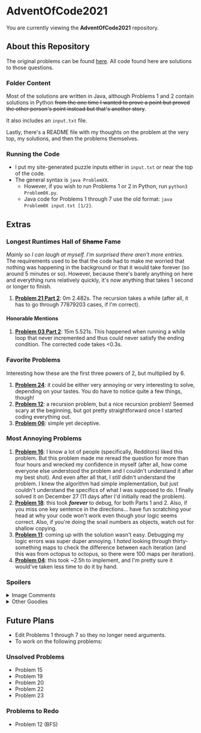 # AdventOfCode2021
You are currently viewing the **AdventOfCode2021** repository.

## About this Repository
The original problems can be found [here](https://adventofcode.com/2021 "Advent of Code 2021"). All code found here are solutions to those questions.

### Folder Content
Most of the solutions are written in Java, although Problems 1 and 2 contain solutions in Python ~~from the one time I wanted to prove a point but proved the other person's point instead but that's another story~~.

It also includes an `input.txt` file.

Lastly, there's a README file with my thoughts on the problem at the very top, my solutions, and then the problems themselves.

### Running the Code
- I put my site-generated puzzle inputs either in `input.txt` or near the top of the code.
- The general syntax is `java ProblemXX`.
  - However, if you wish to run Problems 1 or 2 in Python, run `python3 Problem0X.py`.
  - Java code for Problems 1 through 7 use the old format: `java Problem0X input.txt [1/2]`.

## Extras
### Longest Runtimes Hall of ~~Shame~~ Fame
*Mainly so I can laugh at myself. I'm surprised there aren't more entries.*\
The requirements used to be that the code had to make me worried that nothing was happening in the background or that it would take forever (so around 5 minutes or so). However, because there's barely anything on here and everything runs relatively quickly, it's now anything that takes 1 second or longer to finish.
1. [**Problem 21 Part 2**](https://github.com/Daphne-Qin/AdventOfCode2021/tree/main/Problem21): 0m 2.482s. The recursion takes a while (after all, it has to go through 77879203 cases, if I'm correct).

#### Honorable Mentions
1. [**Problem 03 Part 2**](https://github.com/Daphne-Qin/AdventOfCode2021/tree/main/Problem03): 15m 5.521s. This happened when running a while loop that never incremented and thus could never satisfy the ending condition. The corrected code takes <0.3s.

### Favorite Problems
Interesting how these are the first three powers of 2, but multiplied by 6.
1. [**Problem 24**](https://github.com/Daphne-Qin/AdventOfCode2021/tree/main/Problem24): it could be either very annoying or very interesting to solve, depending on your tastes. You do have to notice quite a few things, though!
2. [**Problem 12**](https://github.com/Daphne-Qin/AdventOfCode2021/tree/main/Problem12): a recursion problem, but a nice recursion problem! Seemed scary at the beginning, but got pretty straightforward once I started coding everything out.
3. [**Problem 06**](https://github.com/Daphne-Qin/AdventOfCode2021/tree/main/Problem06): simple yet deceptive.

### Most Annoying Problems
1. [**Problem 16**](https://github.com/Daphne-Qin/AdventOfCode2021/tree/main/Problem16): I know a lot of people (specifically, Redditors) liked this problem. But this problem made me reread the question for more than four hours and wrecked my confidence in myself (after all, how come everyone else understood the problem and I couldn't understand it after my best shot). And even after all that, I *still* didn't understand the problem. I knew the algorithm had simple implementation, but just couldn't understand the specifics of what I was supposed to do. I finally solved it on December 27 (11 days after I'd initially read the problem).
2. [**Problem 18**](https://github.com/Daphne-Qin/AdventOfCode2021/tree/main/Problem18): this took ***forever*** to debug, for both Parts 1 and 2. Also, if you miss one key sentence in the directions... have fun scratching your head at why your code won't work even though your logic seems correct. Also, if you're doing the snail numbers as objects, watch out for shallow copying.
3. [**Problem 11**](https://github.com/Daphne-Qin/AdventOfCode2021/tree/main/Problem11): coming up with the solution wasn't easy. Debugging my logic errors was super duper annoying. I *hated* looking through thirty-something maps to check the difference between each iteration (and this was from octopus to octopus, so there were 100 maps per iteration).
4. [**Problem 04**](https://github.com/Daphne-Qin/AdventOfCode2021/tree/main/Problem04): this took ~2.5h to implement, and I'm pretty sure it would've taken less time to do it by hand.

### Spoilers
<details>
  <summary>Image Comments</summary>
  I haven't finished the calendar yet, but if you've been following along with the story, you should notice that the full image corresponds to the ocean and its locations. For example, the cave is from rows 8 to 15 (which is when you're in the cave in the storyline), and the trench is from rows 17 to 25.
</details>

<details>
  <summary>Other Goodies</summary>
  There are small Easter eggs in each of the problems. You reveal them by hovering over the target phrase.
</details>

## Future Plans
- Edit Problems 1 through 7 so they no longer need arguments.
- To work on the following problems:

### Unsolved Problems
- Problem 15
- Problem 19
- Problem 20
- Problem 22
- Problem 23

### Problems to Redo
- Problem 12 (BFS)
